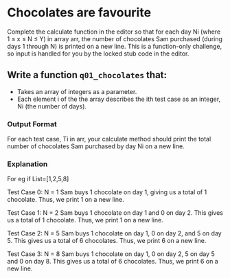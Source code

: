# Chocolates are favourite
Complete the calculate function in the editor
so that for each day Ni (where 1 ≤ x ≤ N ≤ Y) in array arr, the number of chocolates 
Sam purchased (during days 1 through N) is printed on a new line. 
This is a function-only challenge, so input is handled for you by the locked stub code in the editor.

## Write a function `q01_chocolates` that:

- Takes an array of integers as a parameter.
- Each element i of the the array describes the ith test case as an integer, Ni (the number of days).


### Output Format
For each test case, Ti in arr, your calculate method should print the total number of chocolates Sam purchased by day Ni on a new line.

### Explanation
For eg if List=[1,2,5,8]

Test Case 0: N = 1 Sam buys 1 chocolate on day 1, giving us a total of 1 chocolate. Thus, we print 1 on a new line.

Test Case 1: N = 2 Sam buys 1 chocolate on day 1 and 0 on day 2. This gives us a total of 1 chocolate. Thus, we print 1 on a new line.

Test Case 2: N = 5 Sam buys 1 chocolate on day 1, 0 on day 2, and 5 on day 5. This gives us a total of 6 chocolates. Thus, we print 6 on a new line.

Test Case 3: N = 8 Sam buys 1 chocolate on day 1, 0 on day 2, 5 on day 5 and 0 on day 8. This gives us a total of 6 chocolates. Thus, we print 6 on a new line.
